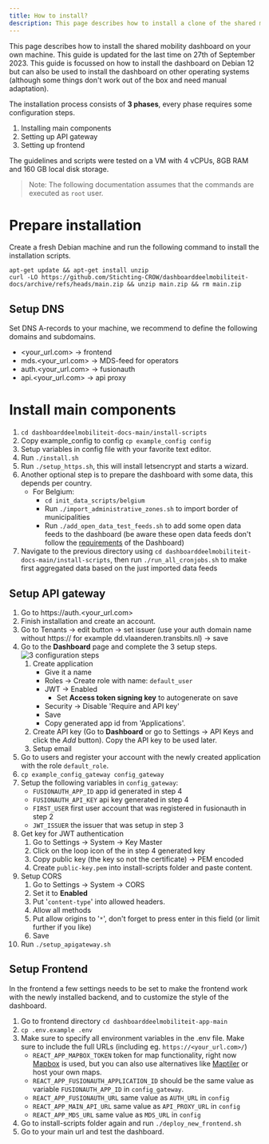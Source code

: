 ```yaml
---
title: How to install?
description: This page describes how to install a clone of the shared mobility dashboard on your own machine.
---
```


This page describes how to install the shared mobility dashboard on your own machine. This guide is updated for the last time on 27th of September 2023. This guide is focussed on how to install the dashboard on Debian 12 but can also be used to install the dashboard on other operating systems (although some things don't work out of the box and need manual adaptation).

The installation process consists of **3 phases**, every phase requires some configuration steps.
1. Installing main components
2. Setting up API gateway
3. Setting up frontend

The guidelines and scripts were tested on a VM with 4 vCPUs, 8GB RAM and 160 GB local disk storage.

> Note: The following documentation assumes that the commands are executed as `root` user.

# Prepare installation

Create a fresh Debian machine and run the following command to install the installation scripts. 

```
apt-get update && apt-get install unzip
curl -LO https://github.com/Stichting-CROW/dashboarddeelmobiliteit-docs/archive/refs/heads/main.zip && unzip main.zip && rm main.zip
```

## Setup DNS

Set DNS A-records to your machine, we recommend to define the following domains and subdomains. 

* <your_url.com> -> frontend
* mds.<your_url.com> -> MDS-feed for operators
* auth.<your_url.com> -> fusionauth
* api.<your_url.com> -> api proxy

# Install main components

1. ```cd dashboarddeelmobiliteit-docs-main/install-scripts```
1. Copy example_config to config ```cp example_config config```
1. Setup variables in config file with your favorite text editor. 
1. Run ```./install.sh```
1. Run ```./setup_https.sh```, this will install letsencrypt and starts a wizard.
1. Another optional step is to prepare the dashboard with some data, this depends per country.
    * For Belgium:
        * ```cd init_data_scripts/belgium```
        * Run ```./import_administrative_zones.sh``` to import border of municipalities
        * Run ```./add_open_data_test_feeds.sh``` to add some open data feeds to the dashboard (be aware these open data feeds don't follow the [requirements](https://docs.crow.nl/deelfietsdashboard/hr-dataspec/) of the Dashboard)
1. Navigate to the previous directory using ```cd dashboarddeelmobiliteit-docs-main/install-scripts```, then run ```./run_all_cronjobs.sh``` to make first aggregated data based on the just imported data feeds

## Setup API gateway

1. Go to https://auth.<your_url.com>
1. Finish installation and create an account.
1. Go to Tenants -> edit button -> set issuer (use your auth domain name without https:// for example dd.vlaanderen.transbits.nl) -> save
1. Go to the **Dashboard** page and complete the 3 setup steps.
![3 configuration steps](https://dashboarddeelmobiliteit.ams3.digitaloceanspaces.com/images/complete_setup_fusionauth.png)
    1. Create application
        * Give it a name
        * Roles -> Create role with name: `default_user`
        * JWT -> Enabled
            * Set **Access token signing key** to autogenerate on save
        * Security -> Disable 'Require and API key'
        * Save
        * Copy generated app id from 'Applications'.
    1. Create API key (Go to **Dashboard** or go to Settings -> API Keys and click the _Add_ button). Copy the API key to be used later.
    1. Setup email
1. Go to users and register your account with the newly created application with the role `default_role`.
1. ```cp example_config_gateway config_gateway```
1. Setup the following variables in `config_gateway`:
    * `FUSIONAUTH_APP_ID` app id generated in step 4
    * `FUSIONAUTH_API_KEY` api key generated in step 4
    * `FIRST_USER` first user account that was registered in fusionauth in step 2
    * `JWT_ISSUER` the issuer that was setup in step 3
1. Get key for JWT authentication
    1. Go to Settings -> System -> Key Master
    1. Click on the loop icon of the in step 4 generated key
    1. Copy public key (the key so not the certificate) -> PEM encoded
    1. Create `public-key.pem` into install-scripts folder and paste content.
1. Setup CORS
    1. Go to Settings -> System -> CORS 
    1. Set it to **Enabled**
    1. Put '`content-type`' into allowed headers. 
    1. Allow all methods
    1. Put allow origins to '`*`', don't forget to press enter in this field (or limit further if you like)
    1. Save
1. Run ```./setup_apigateway.sh```

## Setup Frontend

In the frontend a few settings needs to be set to make the frontend work with the newly installed backend, and to customize the style of the dashboard.

1. Go to frontend directory ```cd dashboarddeelmobiliteit-app-main```
1. ```cp .env.example .env```
1. Make sure to specify all environment variables in the .env file. Make sure to include the full URLs (including eg. `https://<your_url.com>/`)
    * `REACT_APP_MAPBOX_TOKEN` token for map functionality, right now [Mapbox](https://www.mapbox.com/) is used, but you can also use alternatives like [Maptiler](https://www.maptiler.com/) or host your own maps.
    * `REACT_APP_FUSIONAUTH_APPLICATION_ID` should be the same value as variable `FUSIONAUTH_APP_ID` in `config_gateway`.
    * `REACT_APP_FUSIONAUTH_URL` same value as `AUTH_URL`  in `config`
    * `REACT_APP_MAIN_API_URL` same value as `API_PROXY_URL` in `config`
    * `REACT_APP_MDS_URL` same value as `MDS_URL`  in `config`
1. Go to install-scripts folder again and run ```./deploy_new_frontend.sh```
1. Go to your main url and test the dashboard.

